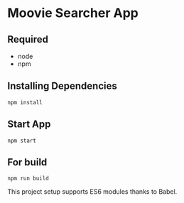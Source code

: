 
# Moovie Searcher App

## Required

- node
- npm

## Installing Dependencies

```
npm install
```


## Start App

```
npm start
```

## For build

```
npm run build
```

This project setup supports ES6 modules thanks to Babel.
